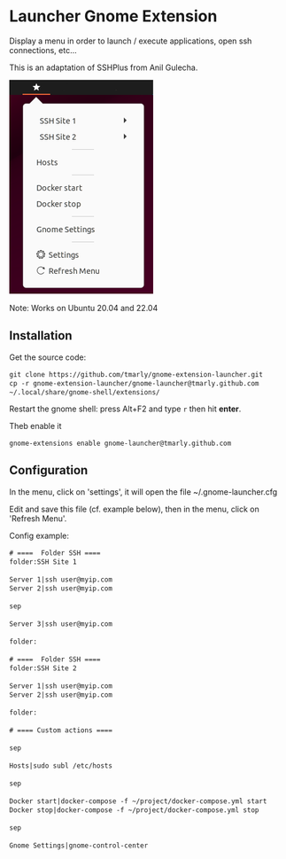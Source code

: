 Launcher Gnome Extension
========================

Display a menu in order to launch / execute applications, open ssh connections, etc...

This is an adaptation of SSHPlus from Anil Gulecha.

![terminal](./.media/gnome-launcher.png)

Note: Works on Ubuntu 20.04 and 22.04

Installation
------------

Get the source code:

    git clone https://github.com/tmarly/gnome-extension-launcher.git
    cp -r gnome-extension-launcher/gnome-launcher@tmarly.github.com ~/.local/share/gnome-shell/extensions/

Restart the gnome shell: press Alt+F2 and type `r` then hit **enter**.

Theb enable it

    gnome-extensions enable gnome-launcher@tmarly.github.com

Configuration
-------------

In the menu, click on 'settings', it will open the file ~/.gnome-launcher.cfg

Edit and save this file (cf. example below), then in the menu, click on 'Refresh Menu'.

Config example:

```
# ====  Folder SSH ====
folder:SSH Site 1

Server 1|ssh user@myip.com
Server 2|ssh user@myip.com

sep

Server 3|ssh user@myip.com

folder:

# ====  Folder SSH ====
folder:SSH Site 2

Server 1|ssh user@myip.com
Server 2|ssh user@myip.com

folder:

# ==== Custom actions ====

sep 

Hosts|sudo subl /etc/hosts

sep

Docker start|docker-compose -f ~/project/docker-compose.yml start
Docker stop|docker-compose -f ~/project/docker-compose.yml stop

sep

Gnome Settings|gnome-control-center

```